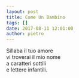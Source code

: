 ```yaml
---
layout: post
title: Come Un Bambino
tags: []
date: 2017-08-11 12:01:00
author: pietro
---
```

Sillaba il tuo amore<br/>vi troverai il mio nome<br/>a caratteri sottili<br/>e lettere infantili.
